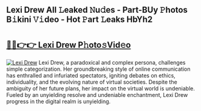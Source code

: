 ## Lexi Drew All 𝙻eaked 𝙽u𝚍es - Part-BUy 𝙿hotos B𝚒kini 𝚅𝚒deo - Hot 𝙿art 𝙻eaks HbYh2

# <h2><a href="http://ld6s0a.urlbe.top/?page=Lexi+Drew">🔗🔗👉👉 Lexi Drew P𝚑oto𝚜Vid𝚎o</a></h2>

[![Lexi Drew](https://i.imgur.com/eBuTRDB.gif)](http://ld6s0a.urlbe.top/?page=Lexi+Drew)
Lexi Drew, a paradoxical and complex persona, challenges simple categorization. Her groundbreaking style of online communication has enthralled and infuriated spectators, igniting debates on ethics, individuality, and the evolving nature of virtual societies. Despite the ambiguity of her future plans, her impact on the virtual world is undeniable. Fueled by an unyielding resolve and undeniable enchantment, Lexi Drew progress in the digital realm is unyielding.
